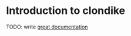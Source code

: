 # Introduction to clondike

TODO: write [great documentation](http://jacobian.org/writing/what-to-write/)
